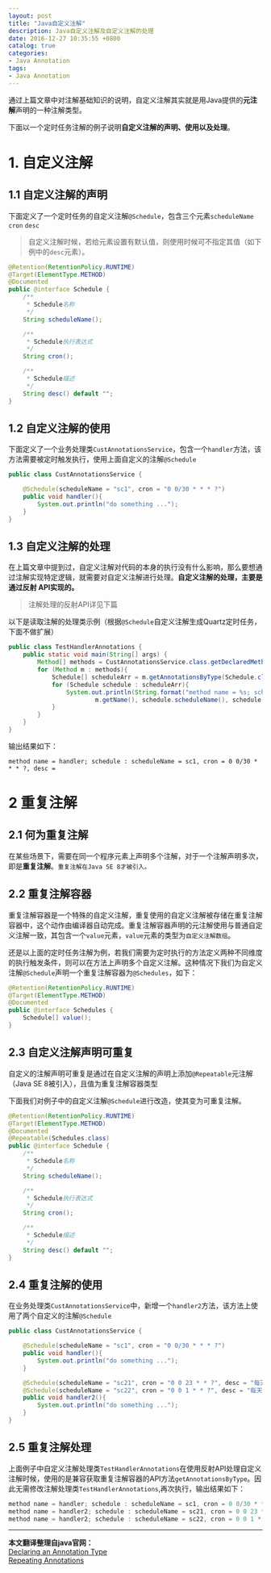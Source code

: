 ```yaml
---
layout: post
title: "Java自定义注解"
description: Java自定义注解及自定义注解的处理
date: 2016-12-27 10:35:55 +0800
catalog: true
categories:
- Java Annotation
tags:
- Java Annotation
---
```


通过上篇文章中对注解基础知识的说明，自定义注解其实就是用Java提供的**元注解**声明的一种注解类型。  

下面以一个定时任务注解的例子说明**自定义注解的声明、使用以及处理**。  

# 1. 自定义注解  

## 1.1 自定义注解的声明  

下面定义了一个定时任务的自定义注解`@Schedule`，包含三个元素`scheduleName` `cron` `desc`
> 自定义注解时候，若给元素设置有默认值，则使用时候可不指定其值（如下例中的`desc`元素）。  

```java
@Retention(RetentionPolicy.RUNTIME)
@Target(ElementType.METHOD)
@Documented
public @interface Schedule {
    /**
     * Schedule名称
     */
    String scheduleName();

    /**
     * Schedule执行表达式
     */
    String cron();

    /**
     * Schedule描述
     */
    String desc() default "";
}
```

## 1.2 自定义注解的使用  

下面定义了一个业务处理类`CustAnnotationsService`，包含一个`handler`方法，该方法需要被定时触发执行，使用上面自定义的注解`@Schedule`  
```java
public class CustAnnotationsService {

    @Schedule(scheduleName = "sc1", cron = "0 0/30 * * * ?")
    public void handler(){
        System.out.println("do something ...");
    }
}
```

## 1.3 自定义注解的处理  

在上篇文章中提到过，自定义注解对代码的本身的执行没有什么影响，那么要想通过注解实现特定逻辑，就需要对自定义注解进行处理。**自定义注解的处理，主要是通过反射 API实现的。**  

> 注解处理的反射API详见下篇

以下是读取注解的处理类示例（根据`@Schedule`自定义注解生成Quartz定时任务，下面不做扩展）  

```java
public class TestHandlerAnnotations {
    public static void main(String[] args) {
        Method[] methods = CustAnnotationsService.class.getDeclaredMethods();
        for (Method m : methods){
            Schedule[] scheduleArr = m.getAnnotationsByType(Schedule.class); //兼容注解和重复注解容器的获取
            for (Schedule schedule : scheduleArr){
                System.out.println(String.format("method name = %s; schedule : scheduleName = %s, cron = %s, desc = %s",
                        m.getName(), schedule.scheduleName(), schedule.cron(), schedule.desc()));
            }
        }
    }
}
```
输出结果如下：
```
method name = handler; schedule : scheduleName = sc1, cron = 0 0/30 * * * ?, desc = 
```

# 2 重复注解  

## 2.1 何为重复注解  

在某些场景下，需要在同一个程序元素上声明多个注解，对于一个注解声明多次，即是**重复注解**。`重复注解在Java SE 8才被引入。`  

## 2.2 重复注解容器  

重复注解容器是一个特殊的自定义注解，重复使用的自定义注解被存储在重复注解容器中，这个动作由编译器自动完成。重复注解容器声明的元注解使用与普通自定义注解一致，其包含一个`value`元素，`value`元素的类型为`自定义注解数组`。  

还是以上面的定时任务注解为例，若我们需要为定时执行的方法定义两种不同维度的执行触发条件，则可以在方法上声明多个自定义注解。这种情况下我们为自定义注解`@Schedule`声明一个重复注解容器为`@Schedules`，如下：  
```java
@Retention(RetentionPolicy.RUNTIME)
@Target(ElementType.METHOD)
@Documented
public @interface Schedules {
    Schedule[] value();
}
```

## 2.3 自定义注解声明可重复  

自定义的注解声明可重复是通过在自定义注解的声明上添加`@Repeatable`元注解（Java SE 8被引入），且值为重复注解容器类型

下面我们对例子中的自定义注解`@Schedule`进行改造，使其变为可重复注解。  
```java
@Retention(RetentionPolicy.RUNTIME)
@Target(ElementType.METHOD)
@Documented
@Repeatable(Schedules.class)
public @interface Schedule {
    /**
     * Schedule名称
     */
    String scheduleName();

    /**
     * Schedule执行表达式
     */
    String cron();

    /**
     * Schedule描述
     */
    String desc() default "";
}
```

## 2.4 重复注解的使用  

在业务处理类`CustAnnotationsService`中，新增一个`handler2`方法，该方法上使用了两个自定义的注解`@Schedule`  
```java
public class CustAnnotationsService {

    @Schedule(scheduleName = "sc1", cron = "0 0/30 * * * ?")
    public void handler(){
        System.out.println("do something ...");
    }

    @Schedule(scheduleName = "sc21", cron = "0 0 23 * * ?", desc = "每天23点执行一次")
    @Schedule(scheduleName = "sc22", cron = "0 0 1 * * ?", desc = "每天凌晨1点执行一次")
    public void handler2(){
        System.out.println("do something ...");
    }
}
```

## 2.5 重复注解处理  

上面例子中自定义注解处理类`TestHandlerAnnotations`在使用反射API处理自定义注解时候，使用的是兼容获取重复注解容器的API方法`getAnnotationsByType`。因此无需修改注解处理类`TestHandlerAnnotations`,再次执行，输出结果如下：  
```java
method name = handler; schedule : scheduleName = sc1, cron = 0 0/30 * * * ?, desc = 
method name = handler2; schedule : scheduleName = sc21, cron = 0 0 23 * * ?, desc = 每天23点执行一次
method name = handler2; schedule : scheduleName = sc22, cron = 0 0 1 * * ?, desc = 每天凌晨1点执行一次
```


----  
**本文翻译整理自java官网：**  
[Declaring an Annotation Type](https://docs.oracle.com/javase/tutorial/java/annotations/declaring.html)  
[Repeating Annotations](https://docs.oracle.com/javase/tutorial/java/annotations/repeating.html)